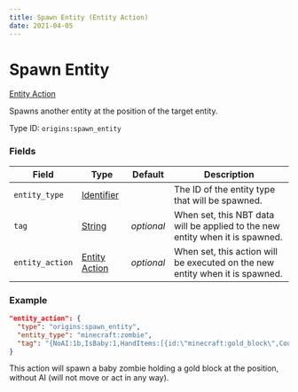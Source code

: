 ```yaml
---
title: Spawn Entity (Entity Action)
date: 2021-04-05
---
```


# Spawn Entity

[Entity Action](../entity_actions.md)

Spawns another entity at the position of the target entity.

Type ID: `origins:spawn_entity`

### Fields

Field  | Type | Default | Description
-------|------|---------|-------------
`entity_type` | [Identifier](../data_types/identifier.md) |  | The ID of the entity type that will be spawned.
`tag` | [String](../data_types/string.md) | _optional_ | When set, this NBT data will be applied to the new entity when it is spawned.
`entity_action` | [Entity Action](../entity_actions.md) | _optional_ | When set, this action will be executed on the new entity when it is spawned.

### Example
```json
"entity_action": {
  "type": "origins:spawn_entity",
  "entity_type": "minecraft:zombie",
  "tag": "{NoAI:1b,IsBaby:1,HandItems:[{id:\"minecraft:gold_block\",Count:1},{}]}"
}
```
This action will spawn a baby zombie holding a gold block at the position, without AI (will not move or act in any way).
